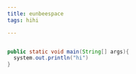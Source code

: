 ```yaml
---
title: eunbeespace
tags: hihi

---
```


```java

public static void main(String[] args){
  system.out.println("hi")
}

```

